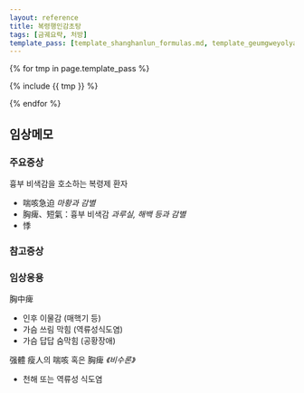 ```yaml
---
layout: reference
title: 복령행인감초탕
tags: [금궤요략, 처방]
template_pass: [template_shanghanlun_formulas.md, template_geumgweyolyag_formulas.md, template_etc_formulas.md]
---
```


{% for tmp in page.template_pass %}

{% include {{ tmp }} %}

{% endfor %}


## 임상메모

### 주요증상

흉부 비색감을 호소하는 복령제 환자
* 喘咳急迫 _마황과 감별_
* 胸痺、短氣：흉부 비색감 _과루실, 해백 등과 감별_
* 悸


### 참고증상


### 임상응용

胸中痺
* 인후 이물감 (매핵기 등)
* 가슴 쓰림 막힘 (역류성식도염)
* 가슴 답답 숨막힘 (공황장애)

强體 瘦人의 喘咳 혹은 胸痺 _《비수론》_
* 천해 또는 역류성 식도염
